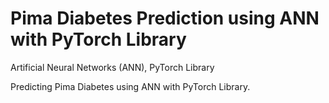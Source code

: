 # Pima Diabetes Prediction using ANN with PyTorch Library

Artificial Neural Networks (ANN), PyTorch Library 


Predicting Pima Diabetes using ANN with PyTorch Library.

